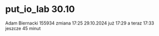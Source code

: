 # put_io_lab 30.10
Adam Biernacki 155934
zmiana
17:25 29.10.2024
już 17:29
a teraz 17:33
jeszcze 45 minut